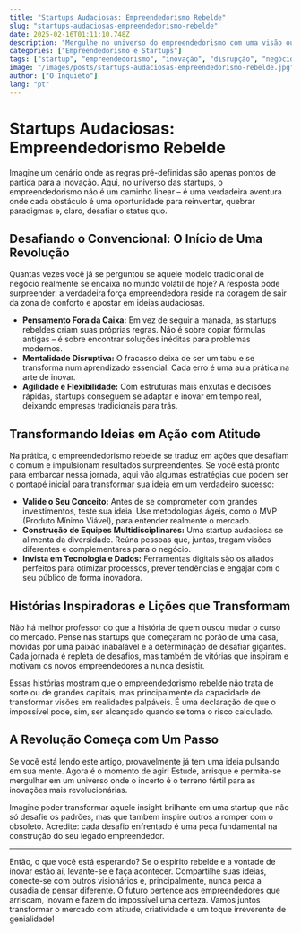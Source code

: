 ```yaml
---
title: "Startups Audaciosas: Empreendedorismo Rebelde"
slug: "startups-audaciosas-empreendedorismo-rebelde"
date: 2025-02-16T01:11:10.748Z
description: "Mergulhe no universo do empreendedorismo com uma visão ousada e irreverente. Descubra táticas inovadoras e histórias inspiradoras que desafiam as normas e impulsionam startups rumo à inovação e ao sucesso!"
categories: ["Empreendedorismo e Startups"]
tags: ["startup", "empreendedorismo", "inovação", "disrupção", "negócios", "tecnologia"]
image: "/images/posts/startups-audaciosas-empreendedorismo-rebelde.jpg"
author: ["O Inquieto"]
lang: "pt"
---
```


# Startups Audaciosas: Empreendedorismo Rebelde

Imagine um cenário onde as regras pré-definidas são apenas pontos de partida para a inovação. Aqui, no universo das startups, o empreendedorismo não é um caminho linear – é uma verdadeira aventura onde cada obstáculo é uma oportunidade para reinventar, quebrar paradigmas e, claro, desafiar o status quo.

## Desafiando o Convencional: O Início de Uma Revolução

Quantas vezes você já se perguntou se aquele modelo tradicional de negócio realmente se encaixa no mundo volátil de hoje? A resposta pode surpreender: a verdadeira força empreendedora reside na coragem de sair da zona de conforto e apostar em ideias audaciosas.

- **Pensamento Fora da Caixa:** Em vez de seguir a manada, as startups rebeldes criam suas próprias regras. Não é sobre copiar fórmulas antigas – é sobre encontrar soluções inéditas para problemas modernos.
- **Mentalidade Disruptiva:** O fracasso deixa de ser um tabu e se transforma num aprendizado essencial. Cada erro é uma aula prática na arte de inovar.
- **Agilidade e Flexibilidade:** Com estruturas mais enxutas e decisões rápidas, startups conseguem se adaptar e inovar em tempo real, deixando empresas tradicionais para trás.

## Transformando Ideias em Ação com Atitude

Na prática, o empreendedorismo rebelde se traduz em ações que desafiam o comum e impulsionam resultados surpreendentes. Se você está pronto para embarcar nessa jornada, aqui vão algumas estratégias que podem ser o pontapé inicial para transformar sua ideia em um verdadeiro sucesso:

- **Valide o Seu Conceito:** Antes de se comprometer com grandes investimentos, teste sua ideia. Use metodologias ágeis, como o MVP (Produto Mínimo Viável), para entender realmente o mercado.
- **Construção de Equipes Multidisciplinares:** Uma startup audaciosa se alimenta da diversidade. Reúna pessoas que, juntas, tragam visões diferentes e complementares para o negócio.
- **Invista em Tecnologia e Dados:** Ferramentas digitais são os aliados perfeitos para otimizar processos, prever tendências e engajar com o seu público de forma inovadora.

## Histórias Inspiradoras e Lições que Transformam

Não há melhor professor do que a história de quem ousou mudar o curso do mercado. Pense nas startups que começaram no porão de uma casa, movidas por uma paixão inabalável e a determinação de desafiar gigantes. Cada jornada é repleta de desafios, mas também de vitórias que inspiram e motivam os novos empreendedores a nunca desistir.

Essas histórias mostram que o empreendedorismo rebelde não trata de sorte ou de grandes capitais, mas principalmente da capacidade de transformar visões em realidades palpáveis. É uma declaração de que o impossível pode, sim, ser alcançado quando se toma o risco calculado.

## A Revolução Começa com Um Passo

Se você está lendo este artigo, provavelmente já tem uma ideia pulsando em sua mente. Agora é o momento de agir! Estude, arrisque e permita-se mergulhar em um universo onde o incerto é o terreno fértil para as inovações mais revolucionárias.

Imagine poder transformar aquele insight brilhante em uma startup que não só desafie os padrões, mas que também inspire outros a romper com o obsoleto. Acredite: cada desafio enfrentado é uma peça fundamental na construção do seu legado empreendedor.

---

Então, o que você está esperando? Se o espírito rebelde e a vontade de inovar estão aí, levante-se e faça acontecer. Compartilhe suas ideias, conecte-se com outros visionários e, principalmente, nunca perca a ousadia de pensar diferente. O futuro pertence aos empreendedores que arriscam, inovam e fazem do impossível uma certeza. Vamos juntos transformar o mercado com atitude, criatividade e um toque irreverente de genialidade!